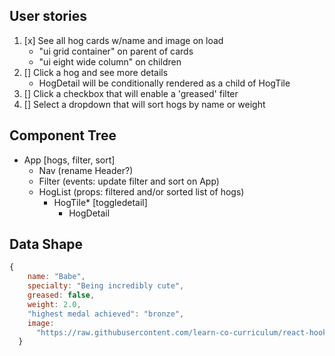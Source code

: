 ## User stories
1. [x] See all hog cards w/name and image on load
    - "ui grid container" on parent of cards
    - "ui eight wide column" on children
2. [] Click a hog and see more details
    - HogDetail will be conditionally rendered as a child of HogTile
3. [] Click a checkbox that will enable a 'greased' filter
4. [] Select a dropdown that will sort hogs by name or weight

## Component Tree
- App [hogs, filter, sort]
    - Nav (rename Header?)
    - Filter (events: update filter and sort on App)
    - HogList (props: filtered and/or sorted list of hogs)
        - HogTile* [toggledetail]
            - HogDetail

## Data Shape
```js
{
    name: "Babe",
    specialty: "Being incredibly cute",
    greased: false,
    weight: 2.0,
    "highest medal achieved": "bronze",
    image:
      "https://raw.githubusercontent.com/learn-co-curriculum/react-hooks-hogwild/master/public/images/babe.jpg",
  }
  ```